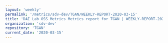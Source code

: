 ```yaml
---
layout: 'weekly'
permalink: '/metrics/sdv-dev/TGAN/WEEKLY-REPORT-2020-03-15'
title: 'DAI Lab OSS Metrics Metrics report for TGAN | WEEKLY-REPORT-2020-03-15'
organization: 'sdv-dev'
repository: 'TGAN'
current_date: '2020-03-15'
---
```

